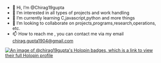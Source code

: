 - 👋 Hi, I’m @Chirag19gupta
- 👀 I’m interested in all types of projects and work handling
- 🌱 I’m currently learning C,javascript,python and more things
- 💞️ I’m looking to collaborate on projects,programs,research,operations, etc.
- 📫 How to reach me , you can contact me via my email chirag.gupta1904@gmail.com

[![An image of @chirag19gupta's Holopin badges, which is a link to view their full Holopin profile](https://holopin.me/chirag19gupta)](https://holopin.io/@chirag19gupta)
<!---
Chirag19gupta/Chirag19gupta is a ✨ special ✨ repository because its `README.md` (this file) appears on your GitHub profile.
You can click the Preview link to take a look at your changes.
--->
